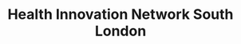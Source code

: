 ---
title: Health Innovation Network South London
link: http://www.hin-southlondon.org/
logo: health_innovation_network.jpg

# Events sponsored denoted by `<hackday>` and sponsorship amount/resource
events:
  10-london: "Lots of logistical support"
---